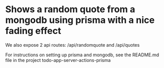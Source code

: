 # Shows a random quote from a mongodb using prisma with a nice fading effect

We also expose 2 api routes: /api/randomquote and /api/quotes

For instructions on setting up prisma and mongodb, see the README.md file in the project todo-app-server-actions-prisma
